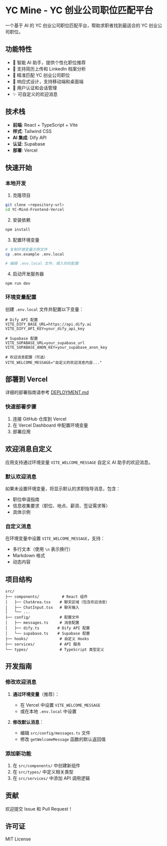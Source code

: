 # YC Mine - YC 创业公司职位匹配平台

一个基于 AI 的 YC 创业公司职位匹配平台，帮助求职者找到最适合的 YC 创业公司职位。

## 功能特性

- 🤖 智能 AI 助手，提供个性化职位推荐
- 💼 支持简历上传和 LinkedIn 档案分析
- 🎯 精准匹配 YC 创业公司职位
- 📱 响应式设计，支持移动端和桌面端
- 🔐 用户认证和会话管理
- ✨ 可自定义的欢迎消息

## 技术栈

- **前端**: React + TypeScript + Vite
- **样式**: Tailwind CSS
- **AI 集成**: Dify API
- **认证**: Supabase
- **部署**: Vercel

## 快速开始

### 本地开发

1. 克隆项目
```bash
git clone <repository-url>
cd YC-Mind-Frontend-Vercel
```

2. 安装依赖
```bash
npm install
```

3. 配置环境变量
```bash
# 复制环境变量示例文件
cp .env.example .env.local

# 编辑 .env.local 文件，填入你的配置
```

4. 启动开发服务器
```bash
npm run dev
```

### 环境变量配置

创建 `.env.local` 文件并配置以下变量：

```env
# Dify API 配置
VITE_DIFY_BASE_URL=https://api.dify.ai
VITE_DIFY_API_KEY=your_dify_api_key

# Supabase 配置
VITE_SUPABASE_URL=your_supabase_url
VITE_SUPABASE_ANON_KEY=your_supabase_anon_key

# 欢迎消息配置（可选）
VITE_WELCOME_MESSAGE="自定义的欢迎消息内容..."
```

## 部署到 Vercel

详细的部署指南请参考 [DEPLOYMENT.md](./DEPLOYMENT.md)

### 快速部署步骤

1. 连接 GitHub 仓库到 Vercel
2. 在 Vercel Dashboard 中配置环境变量
3. 部署应用

## 欢迎消息自定义

应用支持通过环境变量 `VITE_WELCOME_MESSAGE` 自定义 AI 助手的欢迎消息。

### 默认欢迎消息

如果未设置环境变量，将显示默认的求职指导消息，包含：
- 职位申请指南
- 信息收集要求（职位、地点、薪资、签证需求等）
- 具体示例

### 自定义消息

在环境变量中设置 `VITE_WELCOME_MESSAGE`，支持：
- 多行文本（使用 `\n` 表示换行）
- Markdown 格式
- 动态内容

## 项目结构

```
src/
├── components/          # React 组件
│   ├── ChatArea.tsx    # 聊天区域（包含欢迎消息）
│   ├── ChatInput.tsx   # 聊天输入
│   └── ...
├── config/             # 配置文件
│   ├── messages.ts     # 消息配置
│   ├── dify.ts        # Dify API 配置
│   └── supabase.ts    # Supabase 配置
├── hooks/              # 自定义 Hooks
├── services/           # API 服务
└── types/              # TypeScript 类型定义
```

## 开发指南

### 修改欢迎消息

1. **通过环境变量**（推荐）：
   - 在 Vercel 中设置 `VITE_WELCOME_MESSAGE`
   - 或在本地 `.env.local` 中设置

2. **修改默认消息**：
   - 编辑 `src/config/messages.ts` 文件
   - 修改 `getWelcomeMessage` 函数的默认返回值

### 添加新功能

1. 在 `src/components/` 中创建新组件
2. 在 `src/types/` 中定义相关类型
3. 在 `src/services/` 中添加 API 调用逻辑

## 贡献

欢迎提交 Issue 和 Pull Request！

## 许可证

MIT License
